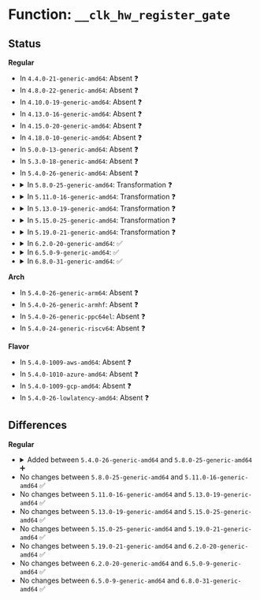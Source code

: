 # Function: <code>__clk_hw_register_gate</code>

## Status
<b>Regular</b>
<ul>
<li>
In <code>4.4.0-21-generic-amd64</code>: Absent ❓
</li>
<li>
In <code>4.8.0-22-generic-amd64</code>: Absent ❓
</li>
<li>
In <code>4.10.0-19-generic-amd64</code>: Absent ❓
</li>
<li>
In <code>4.13.0-16-generic-amd64</code>: Absent ❓
</li>
<li>
In <code>4.15.0-20-generic-amd64</code>: Absent ❓
</li>
<li>
In <code>4.18.0-10-generic-amd64</code>: Absent ❓
</li>
<li>
In <code>5.0.0-13-generic-amd64</code>: Absent ❓
</li>
<li>
In <code>5.3.0-18-generic-amd64</code>: Absent ❓
</li>
<li>
In <code>5.4.0-26-generic-amd64</code>: Absent ❓
</li>
<li>
<details>
<summary>In <code>5.8.0-25-generic-amd64</code>: Transformation ❓</summary>

```c
struct clk_hw * __clk_hw_register_gate(struct device * dev, struct device_node * np, const char * name, const char * parent_name, const struct clk_hw * parent_hw, const struct clk_parent_data * parent_data, long unsigned int flags, void * reg, u8 bit_idx, u8 clk_gate_flags, spinlock_t * lock)
```

```json
{
  "name": "__clk_hw_register_gate",
  "collision_type": "Unique Global",
  "inline_type": "No",
  "funcs": [
    {
      "addr": 0,
      "name": "__clk_hw_register_gate",
      "external": true,
      "loc": "drivers/clk/clk-gate.c:126",
      "file": "drivers/clk/clk-gate.c",
      "inline": "seen, unknown",
      "caller_inline": [],
      "caller_func": [
        "drivers/clk/clk-gate.c:clk_register_gate",
        "drivers/clk/x86/clk-st.c:st_clk_probe"
      ]
    }
  ],
  "symbols": [
    {
      "addr": 18446744071586201669,
      "name": "__clk_hw_register_gate.cold",
      "section": ".text",
      "bind": "STB_LOCAL",
      "size": 24
    },
    {
      "addr": 18446744071586200848,
      "name": "__clk_hw_register_gate",
      "section": ".text",
      "bind": "STB_GLOBAL",
      "size": 411
    }
  ]
}
```
</details>
</li>
<li>
<details>
<summary>In <code>5.11.0-16-generic-amd64</code>: Transformation ❓</summary>

```c
struct clk_hw * __clk_hw_register_gate(struct device * dev, struct device_node * np, const char * name, const char * parent_name, const struct clk_hw * parent_hw, const struct clk_parent_data * parent_data, long unsigned int flags, void * reg, u8 bit_idx, u8 clk_gate_flags, spinlock_t * lock)
```

```json
{
  "name": "__clk_hw_register_gate",
  "collision_type": "Unique Global",
  "inline_type": "No",
  "funcs": [
    {
      "addr": 0,
      "name": "__clk_hw_register_gate",
      "external": true,
      "loc": "drivers/clk/clk-gate.c:126",
      "file": "drivers/clk/clk-gate.c",
      "inline": "seen, unknown",
      "caller_inline": [],
      "caller_func": [
        "drivers/clk/clk-gate.c:clk_register_gate",
        "drivers/clk/x86/clk-fch.c:fch_clk_probe",
        "drivers/clk/x86/clk-fch.c:fch_clk_probe"
      ]
    }
  ],
  "symbols": [
    {
      "addr": 18446744071591445228,
      "name": "__clk_hw_register_gate.cold",
      "section": ".text",
      "bind": "STB_LOCAL",
      "size": 24
    },
    {
      "addr": 18446744071586320224,
      "name": "__clk_hw_register_gate",
      "section": ".text",
      "bind": "STB_GLOBAL",
      "size": 411
    }
  ]
}
```
</details>
</li>
<li>
<details>
<summary>In <code>5.13.0-19-generic-amd64</code>: Transformation ❓</summary>

```c
struct clk_hw * __clk_hw_register_gate(struct device * dev, struct device_node * np, const char * name, const char * parent_name, const struct clk_hw * parent_hw, const struct clk_parent_data * parent_data, long unsigned int flags, void * reg, u8 bit_idx, u8 clk_gate_flags, spinlock_t * lock)
```

```json
{
  "name": "__clk_hw_register_gate",
  "collision_type": "Unique Global",
  "inline_type": "No",
  "funcs": [
    {
      "addr": 0,
      "name": "__clk_hw_register_gate",
      "external": true,
      "loc": "drivers/clk/clk-gate.c:126",
      "file": "drivers/clk/clk-gate.c",
      "inline": "seen, unknown",
      "caller_inline": [],
      "caller_func": [
        "drivers/clk/clk-gate.c:clk_register_gate",
        "drivers/clk/x86/clk-fch.c:fch_clk_probe",
        "drivers/clk/x86/clk-fch.c:fch_clk_probe"
      ]
    }
  ],
  "symbols": [
    {
      "addr": 18446744071591386439,
      "name": "__clk_hw_register_gate.cold",
      "section": ".text",
      "bind": "STB_LOCAL",
      "size": 24
    },
    {
      "addr": 18446744071586194080,
      "name": "__clk_hw_register_gate",
      "section": ".text",
      "bind": "STB_GLOBAL",
      "size": 398
    }
  ]
}
```
</details>
</li>
<li>
<details>
<summary>In <code>5.15.0-25-generic-amd64</code>: Transformation ❓</summary>

```c
struct clk_hw * __clk_hw_register_gate(struct device * dev, struct device_node * np, const char * name, const char * parent_name, const struct clk_hw * parent_hw, const struct clk_parent_data * parent_data, long unsigned int flags, void * reg, u8 bit_idx, u8 clk_gate_flags, spinlock_t * lock)
```

```json
{
  "name": "__clk_hw_register_gate",
  "collision_type": "Unique Global",
  "inline_type": "No",
  "funcs": [
    {
      "addr": 0,
      "name": "__clk_hw_register_gate",
      "external": true,
      "loc": "drivers/clk/clk-gate.c:126",
      "file": "drivers/clk/clk-gate.c",
      "inline": "seen, unknown",
      "caller_inline": [],
      "caller_func": [
        "drivers/clk/clk-gate.c:clk_register_gate",
        "drivers/clk/x86/clk-fch.c:fch_clk_probe",
        "drivers/clk/x86/clk-fch.c:fch_clk_probe"
      ]
    }
  ],
  "symbols": [
    {
      "addr": 18446744071592425353,
      "name": "__clk_hw_register_gate.cold",
      "section": ".text",
      "bind": "STB_LOCAL",
      "size": 24
    },
    {
      "addr": 18446744071586696752,
      "name": "__clk_hw_register_gate",
      "section": ".text",
      "bind": "STB_GLOBAL",
      "size": 398
    }
  ]
}
```
</details>
</li>
<li>
<details>
<summary>In <code>5.19.0-21-generic-amd64</code>: Transformation ❓</summary>

```c
struct clk_hw * __clk_hw_register_gate(struct device * dev, struct device_node * np, const char * name, const char * parent_name, const struct clk_hw * parent_hw, const struct clk_parent_data * parent_data, long unsigned int flags, void * reg, u8 bit_idx, u8 clk_gate_flags, spinlock_t * lock)
```

```json
{
  "name": "__clk_hw_register_gate",
  "collision_type": "Unique Global",
  "inline_type": "No",
  "funcs": [
    {
      "addr": 0,
      "name": "__clk_hw_register_gate",
      "external": true,
      "loc": "drivers/clk/clk-gate.c:127",
      "file": "drivers/clk/clk-gate.c",
      "inline": "seen, unknown",
      "caller_inline": [],
      "caller_func": [
        "drivers/clk/clk-gate.c:__devm_clk_hw_register_gate",
        "drivers/clk/clk-gate.c:clk_register_gate",
        "drivers/clk/x86/clk-fch.c:fch_clk_probe",
        "drivers/clk/x86/clk-fch.c:fch_clk_probe"
      ]
    }
  ],
  "symbols": [
    {
      "addr": 18446744071594293763,
      "name": "__clk_hw_register_gate.cold",
      "section": ".text",
      "bind": "STB_LOCAL",
      "size": 24
    },
    {
      "addr": 18446744071587969232,
      "name": "__clk_hw_register_gate",
      "section": ".text",
      "bind": "STB_GLOBAL",
      "size": 418
    }
  ]
}
```
</details>
</li>
<li>
<details>
<summary>In <code>6.2.0-20-generic-amd64</code>: ✅</summary>

```c
struct clk_hw * __clk_hw_register_gate(struct device * dev, struct device_node * np, const char * name, const char * parent_name, const struct clk_hw * parent_hw, const struct clk_parent_data * parent_data, long unsigned int flags, void * reg, u8 bit_idx, u8 clk_gate_flags, spinlock_t * lock)
```

```json
{
  "name": "__clk_hw_register_gate",
  "collision_type": "Unique Global",
  "inline_type": "No",
  "funcs": [
    {
      "addr": 18446744071589331792,
      "name": "__clk_hw_register_gate",
      "external": true,
      "loc": "drivers/clk/clk-gate.c:127",
      "file": "drivers/clk/clk-gate.c",
      "inline": "seen, unknown",
      "caller_inline": [],
      "caller_func": [
        "drivers/clk/clk-gate.c:__devm_clk_hw_register_gate",
        "drivers/clk/clk-gate.c:clk_register_gate",
        "drivers/clk/x86/clk-fch.c:fch_clk_probe",
        "drivers/clk/x86/clk-fch.c:fch_clk_probe"
      ]
    }
  ],
  "symbols": [
    {
      "addr": 18446744071589331792,
      "name": "__clk_hw_register_gate",
      "section": ".text",
      "bind": "STB_GLOBAL",
      "size": 445
    }
  ]
}
```
</details>
</li>
<li>
<details>
<summary>In <code>6.5.0-9-generic-amd64</code>: ✅</summary>

```c
struct clk_hw * __clk_hw_register_gate(struct device * dev, struct device_node * np, const char * name, const char * parent_name, const struct clk_hw * parent_hw, const struct clk_parent_data * parent_data, long unsigned int flags, void * reg, u8 bit_idx, u8 clk_gate_flags, spinlock_t * lock)
```

```json
{
  "name": "__clk_hw_register_gate",
  "collision_type": "Unique Global",
  "inline_type": "No",
  "funcs": [
    {
      "addr": 18446744071589629984,
      "name": "__clk_hw_register_gate",
      "external": true,
      "loc": "drivers/clk/clk-gate.c:127",
      "file": "drivers/clk/clk-gate.c",
      "inline": "seen, unknown",
      "caller_inline": [],
      "caller_func": [
        "drivers/clk/clk-gate.c:__devm_clk_hw_register_gate",
        "drivers/clk/clk-gate.c:clk_register_gate",
        "drivers/clk/x86/clk-fch.c:fch_clk_probe",
        "drivers/clk/x86/clk-fch.c:fch_clk_probe"
      ]
    }
  ],
  "symbols": [
    {
      "addr": 18446744071589629984,
      "name": "__clk_hw_register_gate",
      "section": ".text",
      "bind": "STB_GLOBAL",
      "size": 445
    }
  ]
}
```
</details>
</li>
<li>
<details>
<summary>In <code>6.8.0-31-generic-amd64</code>: ✅</summary>

```c
struct clk_hw * __clk_hw_register_gate(struct device * dev, struct device_node * np, const char * name, const char * parent_name, const struct clk_hw * parent_hw, const struct clk_parent_data * parent_data, long unsigned int flags, void * reg, u8 bit_idx, u8 clk_gate_flags, spinlock_t * lock)
```

```json
{
  "name": "__clk_hw_register_gate",
  "collision_type": "Unique Global",
  "inline_type": "No",
  "funcs": [
    {
      "addr": 18446744071589939984,
      "name": "__clk_hw_register_gate",
      "external": true,
      "loc": "drivers/clk/clk-gate.c:127",
      "file": "drivers/clk/clk-gate.c",
      "inline": "seen, unknown",
      "caller_inline": [],
      "caller_func": [
        "drivers/clk/clk-gate.c:__devm_clk_hw_register_gate",
        "drivers/clk/clk-gate.c:clk_register_gate",
        "drivers/clk/x86/clk-fch.c:fch_clk_probe",
        "drivers/clk/x86/clk-fch.c:fch_clk_probe"
      ]
    }
  ],
  "symbols": [
    {
      "addr": 18446744071589939984,
      "name": "__clk_hw_register_gate",
      "section": ".text",
      "bind": "STB_GLOBAL",
      "size": 492
    }
  ]
}
```
</details>
</li>
</ul>
<b>Arch</b>
<ul>
<li>
In <code>5.4.0-26-generic-arm64</code>: Absent ❓
</li>
<li>
In <code>5.4.0-26-generic-armhf</code>: Absent ❓
</li>
<li>
In <code>5.4.0-26-generic-ppc64el</code>: Absent ❓
</li>
<li>
In <code>5.4.0-24-generic-riscv64</code>: Absent ❓
</li>
</ul>
<b>Flavor</b>
<ul>
<li>
In <code>5.4.0-1009-aws-amd64</code>: Absent ❓
</li>
<li>
In <code>5.4.0-1010-azure-amd64</code>: Absent ❓
</li>
<li>
In <code>5.4.0-1009-gcp-amd64</code>: Absent ❓
</li>
<li>
In <code>5.4.0-26-lowlatency-amd64</code>: Absent ❓
</li>
</ul>

## Differences
<b>Regular</b>
<ul>
<li>
<details>
<summary>Added between <code>5.4.0-26-generic-amd64</code> and <code>5.8.0-25-generic-amd64</code> ➕</summary>

```c
struct clk_hw * __clk_hw_register_gate(struct device * dev, struct device_node * np, const char * name, const char * parent_name, const struct clk_hw * parent_hw, const struct clk_parent_data * parent_data, long unsigned int flags, void * reg, u8 bit_idx, u8 clk_gate_flags, spinlock_t * lock)
```
</details>
</li>
<li>
No changes between <code>5.8.0-25-generic-amd64</code> and <code>5.11.0-16-generic-amd64</code> ✅
</li>
<li>
No changes between <code>5.11.0-16-generic-amd64</code> and <code>5.13.0-19-generic-amd64</code> ✅
</li>
<li>
No changes between <code>5.13.0-19-generic-amd64</code> and <code>5.15.0-25-generic-amd64</code> ✅
</li>
<li>
No changes between <code>5.15.0-25-generic-amd64</code> and <code>5.19.0-21-generic-amd64</code> ✅
</li>
<li>
No changes between <code>5.19.0-21-generic-amd64</code> and <code>6.2.0-20-generic-amd64</code> ✅
</li>
<li>
No changes between <code>6.2.0-20-generic-amd64</code> and <code>6.5.0-9-generic-amd64</code> ✅
</li>
<li>
No changes between <code>6.5.0-9-generic-amd64</code> and <code>6.8.0-31-generic-amd64</code> ✅
</li>
</ul>
